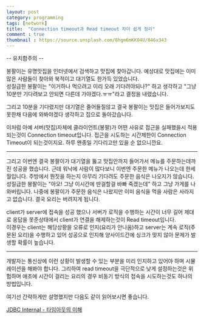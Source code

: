 ```yaml
---
layout: post
category: programming
tags: [network]
title:  "Connection timeout과 Read timeout 차이 쉽게 정리"
comment : true
thumbnail : https://source.unsplash.com/8hgm6mKK04U/846x343
---
```

-- 유치함주의 --  

봉팔이는 유명맛집을 인터넷에서 검색하고 맛집에 찾아갑니다.
예상대로 맛집에는 이미 많은 사람들이 찾아와 북적이고 대기열도 한가득 있었습니다.  
성질급한 봉팔이는 "이거하나 먹으려고 이리 오래 기다려야되나?" 하고 생각하고 
"그냥 10분만 기다려보고 안되면 다른데 가야겠다.ㅠㅠ"라고 결정을 내렸습니다.  

그리고 10분을 기다렸지만 대기열은 줄어들질않고 결국 봉팔이는 맛집은 들어가보지도 못한채 
다음에 와봐야겠다 생각하고 집으로 돌아갔습니다.

이처럼 아예 서버(맛집)자체에 클라이언트(봉팔)가 어떤 사유로 접근을 실패했을시 적용되는것이 Connection timeout입니다.
접근을 시도하는 시간제한이 Connection Timeout이 되는것이지요. 하루 왠종일 기다리고만 있을 순 없으니깐요.

---

그리고 이번엔 결국 봉팔이가 대기열을 뚫고 맛집안까지 들어가서 메뉴를 주문하는데까진 성공을 했습니다.
근데 워낙에 사람이 많다보니 이번엔 주문한 메뉴가 나오는데 한세월입니다.
주방에서 뭔짓을 하는지 아무리 기다려도 주문한 음식은 나오지가 않습니다.  
성질급한 봉팔이는 "아오! 그냥 이시간에 딴걸할걸 바빠 죽겠는데" 하고 그냥 가게를 나와버립니다.
나중에 봉팔이가 주문한 음식은 나왔지만 이미 음식을 먹을 사람은 사라지고 없습니다. 결국 요리는 버려지게 됩니다.

client가 server에 접속을 성공 했으나 서버가 로직을 수행하는 시간이 너무 길어 제대로 응답을 못준상태에서 client가 연결을 해제하는것이
Read timeout입니다.   
이경우는 client는 해당상황을 오류로 인지(요리가 안나옴)하고 
server는 계속 로직(주문된 요리)을 수행하고 있어 성공으로 인지해 양사이드간에 싱크가 맞지 않아 문제가 발생할 확률이 높습니다.

---

개발자는 통신상에 이런 상황이 발생할 수 있는 부분을 미리 인지하고 있어야 하며 시뮬레이션을 해봐야 합니다.
그리하여 read timeout을 극단적으로 낮게 설정하는것은 위험하며 
애초에 시간이 걸리는 요리의 경우 비동기 방식의 접속을 시도하는것도 하나의 방법입니다.

여기선 간략하게만 설명했지만 다음도 같이 읽어보시면 좋습니다.  

[JDBC Internal - 타임아웃의 이해](http://d2.naver.com/helloworld/1321)
